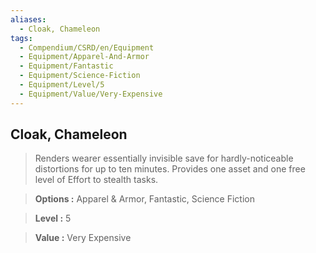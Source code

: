 ```yaml
---
aliases:
  - Cloak, Chameleon
tags:
  - Compendium/CSRD/en/Equipment
  - Equipment/Apparel-And-Armor
  - Equipment/Fantastic
  - Equipment/Science-Fiction
  - Equipment/Level/5
  - Equipment/Value/Very-Expensive
---
```

    
      
## Cloak, Chameleon      
      
>Renders wearer essentially invisible save for hardly-noticeable distortions for up to ten minutes. Provides one asset and one free level of Effort to stealth tasks.      
> **Options :** Apparel & Armor, Fantastic, Science Fiction      
> **Level :** 5      
> **Value :** Very Expensive